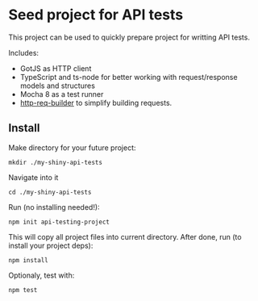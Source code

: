 # Seed project for API tests

This project can be used to quickly prepare project for writting API tests. 


Includes:
- GotJS as HTTP client
- TypeScript and ts-node for better working with request/response models and structures
- Mocha 8 as a test runner
- [http-req-builder](https://github.com/Xotabu4/http-req-builder) to simplify building requests.


## Install
Make directory for your future project:
```
mkdir ./my-shiny-api-tests
```

Navigate into it
```
cd ./my-shiny-api-tests
```
Run (no installing needed!):
```
npm init api-testing-project
```
This will copy all project files into current directory. After done, run (to install your project deps):

```
npm install
```

Optionaly, test with:

```
npm test
```
